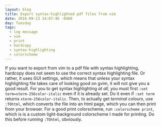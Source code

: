 ```yaml
---
layout: blog
title: Export syntax-highlighted pdf files from vim
date: 2016-09-13 14:07:40 -0400
day: Tuesday
tags:
  - log message
  - vim
  - print
  - hardcopy
  - syntax-highlighting
  - colorscheme
---
```


If you want to export from vim to a pdf file with syntax highlighting, hardcopy does not seem to use the correct syntax highlighting file. Or rather, it uses GUI settings, which means that unless your syntax highlighting file takes care of looking good on gvim, it will not give you a good result. For you to get syntax highlighting _at all_, you must first `:set term=xterm-256color-italic` even if it is already set. Do it even if `:set term` returns `xterm-256color-italic`. Then, to actually get _terminal colours_, use `:TOhtml`, which converts the file into an html page, which you can then print from your browser. For a good print colorscheme, run `:colorscheme print`, which is is a custom light-background colorscheme I made for printing. Do this before running `:TOhtml`, obviously. 
